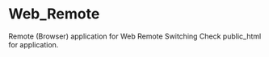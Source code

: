 # Web_Remote
Remote (Browser) application for Web Remote Switching
Check public_html for application.
